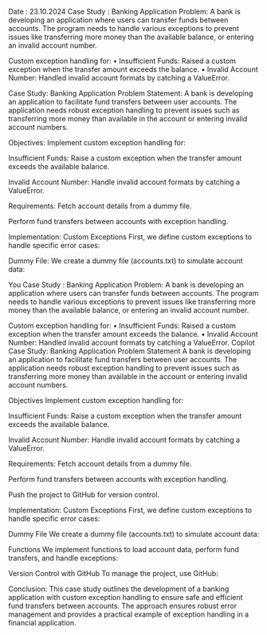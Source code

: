 Date : 23.10.2024
Case Study : Banking Application
Problem:
A bank is developing an application where users can transfer funds between accounts. The program needs to handle various exceptions to prevent issues like transferring more money than the available balance, or entering an invalid account number.

Custom exception handling for:
	•	Insufficient Funds: Raised a custom exception when the transfer amount exceeds the balance.
	•	Invalid Account Number: Handled invalid account formats by catching a ValueError.

Case Study: Banking Application
Problem Statement:
A bank is developing an application to facilitate fund transfers between user accounts. The application needs robust exception handling to prevent issues such as transferring more money than available in the account or entering invalid account numbers.

Objectives:
Implement custom exception handling for:

Insufficient Funds: Raise a custom exception when the transfer amount exceeds the available balance.

Invalid Account Number: Handle invalid account formats by catching a ValueError.

Requirements:
Fetch account details from a dummy file.

Perform fund transfers between accounts with exception handling.

Implementation:
Custom Exceptions
First, we define custom exceptions to handle specific error cases:

Dummy File:
We create a dummy file (accounts.txt) to simulate account data:

You
Case Study : Banking Application
Problem:
A bank is developing an application where users can transfer funds between accounts. The program needs to handle various exceptions to prevent issues like transferring more money than the available balance, or entering an invalid account number.

Custom exception handling for:
	•	Insufficient Funds: Raised a custom exception when the transfer amount exceeds the balance.
	•	Invalid Account Number: Handled invalid account formats by catching a ValueError.
Copilot
Case Study: Banking Application
Problem Statement
A bank is developing an application to facilitate fund transfers between user accounts. The application needs robust exception handling to prevent issues such as transferring more money than available in the account or entering invalid account numbers.

Objectives
Implement custom exception handling for:

Insufficient Funds: Raise a custom exception when the transfer amount exceeds the available balance.

Invalid Account Number: Handle invalid account formats by catching a ValueError.

Requirements:
Fetch account details from a dummy file.

Perform fund transfers between accounts with exception handling.

Push the project to GitHub for version control.

Implementation:
Custom Exceptions
First, we define custom exceptions to handle specific error cases:

Dummy File
We create a dummy file (accounts.txt) to simulate account data:

Functions
We implement functions to load account data, perform fund transfers, and handle exceptions:

Version Control with GitHub
To manage the project, use GitHub:


Conclusion:
This case study outlines the development of a banking application with custom exception handling to ensure safe and efficient fund transfers between accounts. The approach ensures robust error management and provides a practical example of exception handling in a financial application.
